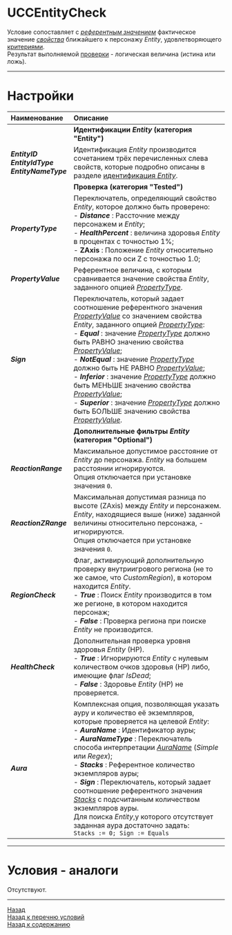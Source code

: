 # **UCCEntityCheck**

Условие сопоставляет с [*референтным значением*](!ref-PropertyValue  "Опция 'PropertyValue'") фактическое значение [*свойства*](#ref-PropertyType "Опция 'PropertyType'") ближайшего к персонажу *Entity*, удовлетворяющего [критериями](#ref-EntityIdentification).<br/>
Результат выполняемой [проверки](#ref-Tested "Заданной группой опций 'Tested'") - логическая величина (истина или ложь).

---

# **Настройки**

| **Наименование** | **Описание** 
|:-----------------|:-------------
|| <a name ="ref-EntityIdentification"></a>**Идентификации *Entity* (категория "Entity")**
|<a name ="ref-EntityID">***EntityID***</a><br/><a name ="ref-EntityIdType">***EntityIdType***</a><br/><a name ="ref-EntityNameType">***EntityNameType***</a><!--<br/><a name ="ref-EntityID">***EntitySetType***</a>--> | Идентификация *Entity* производится сочетанием <!--четырех-->трёх перечисленных слева свойств, которые подробно описаны в разделе [идентификация *Entity*](../../General/EntityIdentification-RU.md).
|| <a name ="ref-Tested"></a> **Проверка (категория "Tested")**
|<a name ="ref-PropertyType">***PropertyType***</a> | Переключатель, определяющий свойство *Entity*, которое должно быть проверено:<br/>- ***Distance*** : Рассточние между персонажем и *Entity*;<br/>- ***HealthPercent*** : величина здоровья *Entity* в процентах с точностью 1%;<br/>- **ZAxis** : Положение *Entity* относительно персонажа по оси Z с точностью 1.0;
|<a name ="ref-PropertyValue">***PropertyValue***</a> | Референтное величина, с которым сравнивается значение свойства *Entity*, заданного опцией [*PropertyType*](#ref-PropertyType).
|<a name ="ref-Sign">***Sign***</a> | Переключатель, который задает соотношение референтного значения [*PropertyValue*](!ref-PropertyValue) со значением свойства *Entity*, заданного опцией [*PropertyType*](#ref-PropertyType):<br/>- ***Equal*** : значение [*PropertyType*](#ref-PropertyType) должно быть РАВНО значению свойства [*PropertyValue*](!ref-PropertyValue);<br/>- ***NotEqual*** : значение [*PropertyType*](#ref-PropertyType) должно быть НЕ РАВНО [*PropertyValue*](!ref-PropertyValue);<br/>- ***Inferior*** : значение [*PropertyType*](#ref-PropertyType) должно быть МЕНЬШЕ значению свойства [*PropertyValue*](!ref-PropertyValue);<br/>- ***Superior*** : значение [*PropertyType*](#ref-PropertyType) должно быть БОЛЬШЕ значению свойства [*PropertyValue*](!ref-PropertyValue).
||**Дополнительные фильтры *Entity* (категория "Optional")**
|<a name ="ref-ReactionRange">***ReactionRange***</a> | Максимальное допустимое расстояние от *Entity* до персонажа. *Entity* на большем расстоянии игнорируются.<br/> Опция отключается при установке значения ``0``.
|<a name ="ref-ReactionZRange">***ReactionZRange***</a> | Максимальная допустимая разница по высоте (ZAxis) между *Entity* и персонажем. *Entity*, находящиеся выше (ниже) заданной величины относительно персонажа, - игнорируются. <br/> Опция отключается при установке значения ``0``. 
|<a name ="ref-RegionCheck">***RegionCheck***</a> | Флаг, активирующий дополнительную проверку внутриигрового региона (не то же самое, что *CustomRegion*), в котором находится *Entity*.<br/>- ***True*** : Поиск *Entity* производится в том же регионе, в котором находится персонаж;<br/>- ***False*** : Проверка региона при поиске *Entity* не производится.
|<a name ="ref-HealthCheck">***HealthCheck***</a> | Дополнительная проверка уровня здоровья *Entity* (HP).<br/>- ***True*** : Игнорируются *Entity* с нулевым количеством очков здоровья (HP) либо, имеющие флаг *IsDead*;<br/>- ***False*** : Здоровье *Entity* (HP) не проверяется.
|<a name ="ref-Aura">***Aura***</a> | Комплексная опция, позволяющая указать ауру и количество её экземпляров, которые проверяется на целевой *Entity*:<br/>- <a name ="ref-AuraName">***AuraName***</a> : Идентификатор ауры;<br/>- <a name ="ref-AuraNameType">***AuraNameType***</a> : Переключатель способа интерпретации [*AuraName*](#ref-AuraName) (*Simple* или *Regex*);<br/>- <a name ="ref-Stacks">***Stacks***</a> : Референтное количество экземпляров ауры;<br/>- <a name ="ref-Sign">***Sign***</a> : Переключатель, который задает соотношение референтного значения [*Stacks*](!ref-Stacks) с подсчитанным количеством экземпляров ауры.<br/>Для поиска *Entity*,у которого отсутствует заданная аура достаточно задать:<br/> ```Stacks := 0; Sign := Equals```

<!--|| **Ограничение области подсчета (категория "Location")**
|<a name ="ref-CustomRegions">***CustomRegions***</a> | Набор *CustomRegion*'ов, задающих область поиска *Entity*. Подробное описание приведено в разделе [CustomRegionSet](../../General/CustomRegionSet-RU.md).
|<a name ="ref-CustomRegionCheck">***CustomRegionCheck***</a>|Переключатель определяющий, в какой части игрового пространства необходимо производить подсчет *Entity*:<br/>- ***Equal*** : подсчет ведется внутри области, заданной [*CustomRegions*](#ref-CustomRegions);<br/>- ***NotEqual*** - подсчет ведется за пределами области, заданной [*CustomRegions*](#ref-CustomRegions).

---

# **Примеры**-->

---

# **Условия - аналоги**
Отсутствуют.

---

<a href="javascript:history.back()">Назад</a>  
[Назад к перечню условий](../EntityTools-UccExtensions-RU.md#ref-Conditions)  
[Назад к содержанию](../../index.md)